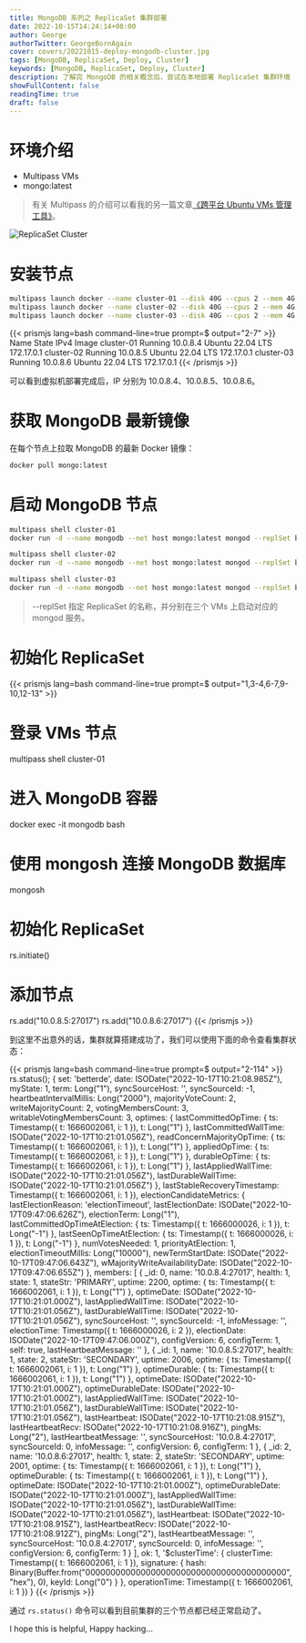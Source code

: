 ```yaml
---
title: MongoDB 系列之 ReplicaSet 集群部署
date: 2022-10-15T14:24:14+08:00
author: George
authorTwitter: GeorgeBornAgain
cover: covers/20221015-deploy-mongodb-cluster.jpg
tags: [MongoDB, ReplicaSet, Deploy, Cluster]
keywords: [MongoDB, ReplicaSet, Deploy, Cluster]
description: 了解完 MongoDB 的相关概念后，尝试在本地部署 ReplicaSet 集群环境
showFullContent: false
readingTime: true
draft: false
---
```


# 环境介绍

* Multipass VMs
* mongo:latest

> 有关 Multipass 的介绍可以看我的另一篇文章[《跨平台 Ubuntu VMs 管理工具》](/technology/20220930.html)。

![ReplicaSet Cluster](/article/20221015-deploy-mongodb-replica-set-cluster.png)

# 安装节点

```bash
multipass launch docker --name cluster-01 --disk 40G --cpus 2 --mem 4G
multipass launch docker --name cluster-02 --disk 40G --cpus 2 --mem 4G
multipass launch docker --name cluster-03 --disk 40G --cpus 2 --mem 4G
```

{{< prismjs lang=bash command-line=true prompt=$ output="2-7" >}}
Name                    State             IPv4             Image
cluster-01              Running           10.0.8.4         Ubuntu 22.04 LTS
                                          172.17.0.1
cluster-02              Running           10.0.8.5         Ubuntu 22.04 LTS
                                          172.17.0.1
cluster-03              Running           10.0.8.6         Ubuntu 22.04 LTS
                                          172.17.0.1
{{< /prismjs >}}

可以看到虚拟机部署完成后，IP 分别为 10.0.8.4、10.0.8.5、10.0.8.6。

# 获取 MongoDB 最新镜像

在每个节点上拉取 MongoDB 的最新 Docker 镜像：

```bash
docker pull mongo:latest
```

# 启动 MongoDB 节点

```bash
multipass shell cluster-01
docker run -d --name mongodb --net host mongo:latest mongod --replSet betterde --bind_ip 10.0.8.4

multipass shell cluster-02
docker run -d --name mongodb --net host mongo:latest mongod --replSet betterde --bind_ip 10.0.8.5

multipass shell cluster-03
docker run -d --name mongodb --net host mongo:latest mongod --replSet betterde --bind_ip 10.0.8.6
```
> --replSet 指定 ReplicaSet 的名称，并分别在三个 VMs 上启动对应的 mongod 服务。

# 初始化 ReplicaSet

{{< prismjs lang=bash command-line=true prompt=$ output="1,3-4,6-7,9-10,12-13" >}}
# 登录 VMs 节点
multipass shell cluster-01

# 进入 MongoDB 容器
docker exec -it mongodb bash

# 使用 mongosh 连接 MongoDB 数据库
mongosh

# 初始化 ReplicaSet
rs.initiate()

# 添加节点
rs.add("10.0.8.5:27017")
rs.add("10.0.8.6:27017")
{{< /prismjs >}}

到这里不出意外的话，集群就算搭建成功了，我们可以使用下面的命令查看集群状态：

{{< prismjs lang=bash command-line=true prompt=$ output="2-114" >}}
rs.status();
{
  set: 'betterde',
  date: ISODate("2022-10-17T10:21:08.985Z"),
  myState: 1,
  term: Long("1"),
  syncSourceHost: '',
  syncSourceId: -1,
  heartbeatIntervalMillis: Long("2000"),
  majorityVoteCount: 2,
  writeMajorityCount: 2,
  votingMembersCount: 3,
  writableVotingMembersCount: 3,
  optimes: {
    lastCommittedOpTime: { ts: Timestamp({ t: 1666002061, i: 1 }), t: Long("1") },
    lastCommittedWallTime: ISODate("2022-10-17T10:21:01.056Z"),
    readConcernMajorityOpTime: { ts: Timestamp({ t: 1666002061, i: 1 }), t: Long("1") },
    appliedOpTime: { ts: Timestamp({ t: 1666002061, i: 1 }), t: Long("1") },
    durableOpTime: { ts: Timestamp({ t: 1666002061, i: 1 }), t: Long("1") },
    lastAppliedWallTime: ISODate("2022-10-17T10:21:01.056Z"),
    lastDurableWallTime: ISODate("2022-10-17T10:21:01.056Z")
  },
  lastStableRecoveryTimestamp: Timestamp({ t: 1666002061, i: 1 }),
  electionCandidateMetrics: {
    lastElectionReason: 'electionTimeout',
    lastElectionDate: ISODate("2022-10-17T09:47:06.626Z"),
    electionTerm: Long("1"),
    lastCommittedOpTimeAtElection: { ts: Timestamp({ t: 1666000026, i: 1 }), t: Long("-1") },
    lastSeenOpTimeAtElection: { ts: Timestamp({ t: 1666000026, i: 1 }), t: Long("-1") },
    numVotesNeeded: 1,
    priorityAtElection: 1,
    electionTimeoutMillis: Long("10000"),
    newTermStartDate: ISODate("2022-10-17T09:47:06.643Z"),
    wMajorityWriteAvailabilityDate: ISODate("2022-10-17T09:47:06.655Z")
  },
  members: [
    {
      _id: 0,
      name: '10.0.8.4:27017',
      health: 1,
      state: 1,
      stateStr: 'PRIMARY',
      uptime: 2200,
      optime: { ts: Timestamp({ t: 1666002061, i: 1 }), t: Long("1") },
      optimeDate: ISODate("2022-10-17T10:21:01.000Z"),
      lastAppliedWallTime: ISODate("2022-10-17T10:21:01.056Z"),
      lastDurableWallTime: ISODate("2022-10-17T10:21:01.056Z"),
      syncSourceHost: '',
      syncSourceId: -1,
      infoMessage: '',
      electionTime: Timestamp({ t: 1666000026, i: 2 }),
      electionDate: ISODate("2022-10-17T09:47:06.000Z"),
      configVersion: 6,
      configTerm: 1,
      self: true,
      lastHeartbeatMessage: ''
    },
    {
      _id: 1,
      name: '10.0.8.5:27017',
      health: 1,
      state: 2,
      stateStr: 'SECONDARY',
      uptime: 2006,
      optime: { ts: Timestamp({ t: 1666002061, i: 1 }), t: Long("1") },
      optimeDurable: { ts: Timestamp({ t: 1666002061, i: 1 }), t: Long("1") },
      optimeDate: ISODate("2022-10-17T10:21:01.000Z"),
      optimeDurableDate: ISODate("2022-10-17T10:21:01.000Z"),
      lastAppliedWallTime: ISODate("2022-10-17T10:21:01.056Z"),
      lastDurableWallTime: ISODate("2022-10-17T10:21:01.056Z"),
      lastHeartbeat: ISODate("2022-10-17T10:21:08.915Z"),
      lastHeartbeatRecv: ISODate("2022-10-17T10:21:08.916Z"),
      pingMs: Long("2"),
      lastHeartbeatMessage: '',
      syncSourceHost: '10.0.8.4:27017',
      syncSourceId: 0,
      infoMessage: '',
      configVersion: 6,
      configTerm: 1
    },
    {
      _id: 2,
      name: '10.0.8.6:27017',
      health: 1,
      state: 2,
      stateStr: 'SECONDARY',
      uptime: 2001,
      optime: { ts: Timestamp({ t: 1666002061, i: 1 }), t: Long("1") },
      optimeDurable: { ts: Timestamp({ t: 1666002061, i: 1 }), t: Long("1") },
      optimeDate: ISODate("2022-10-17T10:21:01.000Z"),
      optimeDurableDate: ISODate("2022-10-17T10:21:01.000Z"),
      lastAppliedWallTime: ISODate("2022-10-17T10:21:01.056Z"),
      lastDurableWallTime: ISODate("2022-10-17T10:21:01.056Z"),
      lastHeartbeat: ISODate("2022-10-17T10:21:08.915Z"),
      lastHeartbeatRecv: ISODate("2022-10-17T10:21:08.912Z"),
      pingMs: Long("2"),
      lastHeartbeatMessage: '',
      syncSourceHost: '10.0.8.4:27017',
      syncSourceId: 0,
      infoMessage: '',
      configVersion: 6,
      configTerm: 1
    }
  ],
  ok: 1,
  '$clusterTime': {
    clusterTime: Timestamp({ t: 1666002061, i: 1 }),
    signature: {
      hash: Binary(Buffer.from("0000000000000000000000000000000000000000", "hex"), 0),
      keyId: Long("0")
    }
  },
  operationTime: Timestamp({ t: 1666002061, i: 1 })
}
{{< /prismjs >}}

通过 `rs.status()` 命令可以看到目前集群的三个节点都已经正常启动了。

I hope this is helpful, Happy hacking...